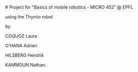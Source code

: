
# Project for "Basics of mobile robotics - MICRO 452" @ EPFL

using the Thymio robot

by

COQUOZ Laure 

O'HANA Adrien 

HILSBERG Hendrik 

KAMMOUN Nathan. 
